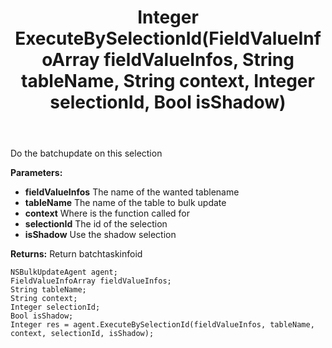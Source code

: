 ﻿---
uid: crmscript_ref_NSBulkUpdateAgent_ExecuteBySelectionId
title: Integer ExecuteBySelectionId(FieldValueInfoArray fieldValueInfos, String tableName, String context, Integer selectionId, Bool isShadow)
intellisense: NSBulkUpdateAgent.ExecuteBySelectionId
keywords: NSBulkUpdateAgent, ExecuteBySelectionId
so.topic: reference
---

Do the batchupdate on this selection

**Parameters:**
 - **fieldValueInfos** The name of the wanted tablename
 - **tableName** The name of the table to bulk update
 - **context** Where is the function called for
 - **selectionId** The id of the selection
 - **isShadow** Use the shadow selection

**Returns:** Return batchtaskinfoid

```crmscript
NSBulkUpdateAgent agent;
FieldValueInfoArray fieldValueInfos;
String tableName;
String context;
Integer selectionId;
Bool isShadow;
Integer res = agent.ExecuteBySelectionId(fieldValueInfos, tableName, context, selectionId, isShadow);
```

